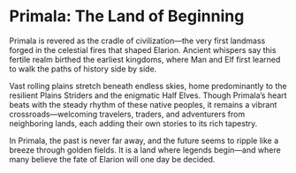 # Primala: The Land of Beginning

Primala is revered as the cradle of civilization—the very first landmass forged in the celestial fires that shaped Elarion. Ancient whispers say this fertile realm birthed the earliest kingdoms, where Man and Elf first learned to walk the paths of history side by side.

Vast rolling plains stretch beneath endless skies, home predominantly to the resilient Plains Striders and the enigmatic Half Elves. Though Primala’s heart beats with the steady rhythm of these native peoples, it remains a vibrant crossroads—welcoming travelers, traders, and adventurers from neighboring lands, each adding their own stories to its rich tapestry.

In Primala, the past is never far away, and the future seems to ripple like a breeze through golden fields. It is a land where legends begin—and where many believe the fate of Elarion will one day be decided.
